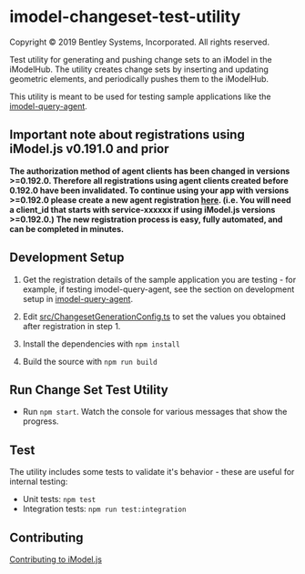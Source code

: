 # imodel-changeset-test-utility

Copyright © 2019 Bentley Systems, Incorporated. All rights reserved.

Test utility for generating and pushing change sets to an iModel in the iModelHub. The utility creates change sets by inserting and updating geometric elements, and periodically pushes them to the iModelHub.

This utility is meant to be used for testing sample applications like the [imodel-query-agent](https://github.com/imodeljs/imodel-query-agent).

## Important note about registrations using iModel.js v0.191.0 and prior

**The authorization method of agent clients has been changed in versions >=0.192.0. Therefore all registrations using agent clients created before 0.192.0 have been invalidated. To continue using your app with versions >=0.192.0 please create a new agent registration [here](https://imodeljs.github.io/iModelJs-docs-output/getting-started/registration-dashboard/). (i.e. You will need a client_id that starts with service-xxxxxx if using iModel.js versions >=0.192.0.) The new registration process is easy, fully automated, and can be completed in minutes.**

## Development Setup

1. Get the registration details of the sample application you are testing - for example, if testing imodel-query-agent, see the section on development setup in [imodel-query-agent](https://github.com/imodeljs/imodel-query-agent/blob/master/README.md).

2. Edit [src/ChangesetGenerationConfig.ts](./src/ChangesetGenerationConfig.ts) to set the values you obtained after registration in step 1.

3. Install the dependencies with `npm install`

4. Build the source with `npm run build`

## Run Change Set Test Utility

* Run `npm start`. Watch the console for various messages that show the progress.

## Test

The utility includes some tests to validate it's behavior - these are useful for internal testing:

* Unit tests: `npm test`
* Integration tests: `npm run test:integration`

## Contributing

[Contributing to iModel.js](https://github.com/imodeljs/imodeljs/blob/master/CONTRIBUTING.md)
